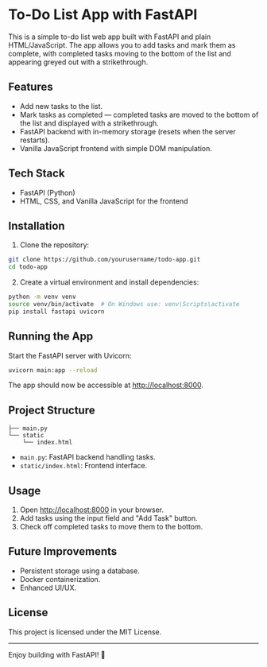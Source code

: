# To-Do List App with FastAPI

This is a simple to-do list web app built with FastAPI and plain HTML/JavaScript. The app allows you to add tasks and mark them as complete, with completed tasks moving to the bottom of the list and appearing greyed out with a strikethrough.

## Features

- Add new tasks to the list.
- Mark tasks as completed — completed tasks are moved to the bottom of the list and displayed with a strikethrough.
- FastAPI backend with in-memory storage (resets when the server restarts).
- Vanilla JavaScript frontend with simple DOM manipulation.

## Tech Stack

- FastAPI (Python)
- HTML, CSS, and Vanilla JavaScript for the frontend

## Installation

1. Clone the repository:

```bash
git clone https://github.com/yourusername/todo-app.git
cd todo-app
```

2. Create a virtual environment and install dependencies:

```bash
python -m venv venv
source venv/bin/activate  # On Windows use: venv\Scripts\activate
pip install fastapi uvicorn
```

## Running the App

Start the FastAPI server with Uvicorn:

```bash
uvicorn main:app --reload
```

The app should now be accessible at [http://localhost:8000](http://localhost:8000).

## Project Structure

```
├── main.py
└── static
    └── index.html
```

- `main.py`: FastAPI backend handling tasks.
- `static/index.html`: Frontend interface.

## Usage

1. Open [http://localhost:8000](http://localhost:8000) in your browser.
2. Add tasks using the input field and "Add Task" button.
3. Check off completed tasks to move them to the bottom.

## Future Improvements

- Persistent storage using a database.
- Docker containerization.
- Enhanced UI/UX.

## License

This project is licensed under the MIT License.

---

Enjoy building with FastAPI! 🚀



